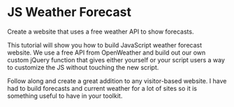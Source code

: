 # JS Weather Forecast
Create a website that uses a free weather API to show forecasts.

This tutorial will show you how to build JavaScript weather forecast website. We use a free API from OpenWeather and build out our own custom jQuery function that gives either yourself or your script users a way to customize the JS without touching the new script.

Follow along and create a great addition to any visitor-based website. I have had to build forecasts and current weather for a lot of sites so it is something useful to have in your toolkit.
